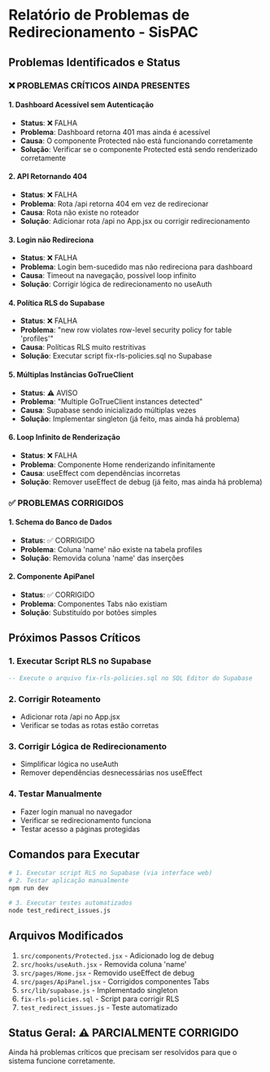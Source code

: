 # Relatório de Problemas de Redirecionamento - SisPAC

## Problemas Identificados e Status

### ❌ PROBLEMAS CRÍTICOS AINDA PRESENTES

#### 1. Dashboard Acessível sem Autenticação
- **Status**: ❌ FALHA
- **Problema**: Dashboard retorna 401 mas ainda é acessível
- **Causa**: O componente Protected não está funcionando corretamente
- **Solução**: Verificar se o componente Protected está sendo renderizado corretamente

#### 2. API Retornando 404
- **Status**: ❌ FALHA  
- **Problema**: Rota /api retorna 404 em vez de redirecionar
- **Causa**: Rota não existe no roteador
- **Solução**: Adicionar rota /api no App.jsx ou corrigir redirecionamento

#### 3. Login não Redireciona
- **Status**: ❌ FALHA
- **Problema**: Login bem-sucedido mas não redireciona para dashboard
- **Causa**: Timeout na navegação, possível loop infinito
- **Solução**: Corrigir lógica de redirecionamento no useAuth

#### 4. Política RLS do Supabase
- **Status**: ❌ FALHA
- **Problema**: "new row violates row-level security policy for table 'profiles'"
- **Causa**: Políticas RLS muito restritivas
- **Solução**: Executar script fix-rls-policies.sql no Supabase

#### 5. Múltiplas Instâncias GoTrueClient
- **Status**: ⚠️ AVISO
- **Problema**: "Multiple GoTrueClient instances detected"
- **Causa**: Supabase sendo inicializado múltiplas vezes
- **Solução**: Implementar singleton (já feito, mas ainda há problema)

#### 6. Loop Infinito de Renderização
- **Status**: ❌ FALHA
- **Problema**: Componente Home renderizando infinitamente
- **Causa**: useEffect com dependências incorretas
- **Solução**: Remover useEffect de debug (já feito, mas ainda há problema)

### ✅ PROBLEMAS CORRIGIDOS

#### 1. Schema do Banco de Dados
- **Status**: ✅ CORRIGIDO
- **Problema**: Coluna 'name' não existe na tabela profiles
- **Solução**: Removida coluna 'name' das inserções

#### 2. Componente ApiPanel
- **Status**: ✅ CORRIGIDO
- **Problema**: Componentes Tabs não existiam
- **Solução**: Substituído por botões simples

## Próximos Passos Críticos

### 1. Executar Script RLS no Supabase
```sql
-- Execute o arquivo fix-rls-policies.sql no SQL Editor do Supabase
```

### 2. Corrigir Roteamento
- Adicionar rota /api no App.jsx
- Verificar se todas as rotas estão corretas

### 3. Corrigir Lógica de Redirecionamento
- Simplificar lógica no useAuth
- Remover dependências desnecessárias nos useEffect

### 4. Testar Manualmente
- Fazer login manual no navegador
- Verificar se redirecionamento funciona
- Testar acesso a páginas protegidas

## Comandos para Executar

```bash
# 1. Executar script RLS no Supabase (via interface web)
# 2. Testar aplicação manualmente
npm run dev

# 3. Executar testes automatizados
node test_redirect_issues.js
```

## Arquivos Modificados

1. `src/components/Protected.jsx` - Adicionado log de debug
2. `src/hooks/useAuth.jsx` - Removida coluna 'name' 
3. `src/pages/Home.jsx` - Removido useEffect de debug
4. `src/pages/ApiPanel.jsx` - Corrigidos componentes Tabs
5. `src/lib/supabase.js` - Implementado singleton
6. `fix-rls-policies.sql` - Script para corrigir RLS
7. `test_redirect_issues.js` - Teste automatizado

## Status Geral: ⚠️ PARCIALMENTE CORRIGIDO

Ainda há problemas críticos que precisam ser resolvidos para que o sistema funcione corretamente.
